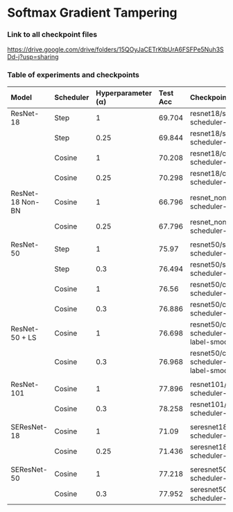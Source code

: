 # Softmax Gradient Tampering

### Link to all checkpoint files
https://drive.google.com/drive/folders/15QOyJaCETrKtbUrA6FSFPe5Nuh3SDd-j?usp=sharing

### Table of experiments and checkpoints

| Model            | Scheduler | Hyperparameter (α) | Test Acc | Checkpoint Path                                     |
| :--------------- | :-------- | :----------------- | :------- | :-------------------------------------------------- |
| ResNet-18        | Step      | 1                  | 69.704   | resnet18/step-scheduler-alpha-1.0                   |
|                  | Step      | 0.25               | 69.844   | resnet18/step-scheduler-alpha-0.25                  |
|                  | Cosine    | 1                  | 70.208   | resnet18/cosine-scheduler-alpha-1.0                 |
|                  | Cosine    | 0.25               | 70.298   | resnet18/cosine-scheduler-alpha-0.25                |
| ResNet-18 Non-BN | Cosine    | 1                  | 66.796   | resnet_non_bn/cosine-scheduler-alpha-1.0            |
|                  | Cosine    | 0.25               | 67.796   | resnet_non_bn/cosine-scheduler-alpha-0.25           |
|                  |           |                    |          |                                                     |
| ResNet-50        | Step      | 1                  | 75.97    | resnet50/step-scheduler-alpha-1.0                   |
|                  | Step      | 0.3                | 76.494   | resnet50/step-scheduler-alpha-0.3                   |
|                  | Cosine    | 1                  | 76.56    | resnet50/cosine-scheduler-alpha-1.0                 |
|                  | Cosine    | 0.3                | 76.886   | resnet50/cosine-scheduler-alpha-0.3                 |
| ResNet-50 + LS   | Cosine    | 1                  | 76.698   | resnet50/cosine-scheduler-alpha-1.0-label-smoothing |
|                  | Cosine    | 0.3                | 76.968   | resnet50/cosine-scheduler-alpha-0.3-label-smoothing |
|                  |           |                    |          |                                                     |
| ResNet-101       | Cosine    | 1                  | 77.896   | resnet101/cosine-scheduler-alpha-1.0                |
|                  | Cosine    | 0.3                | 78.258   | resnet101/cosine-scheduler-alpha-0.3                |
|                  |           |                    |          |                                                     |
| SEResNet-18      | Cosine    | 1                  | 71.09    | seresnet18/cosine-scheduler-alpha-1.0               |
|                  | Cosine    | 0.25               | 71.436   | seresnet18/cosine-scheduler-alpha-0.25              |
|                  |           |                    |          |                                                     |
| SEResNet-50      | Cosine    | 1                  | 77.218   | seresnet50/cosine-scheduler-alpha-1.0               |
|                  | Cosine    | 0.3                | 77.952   | seresnet50/cosine-scheduler-alpha-0.3               |

